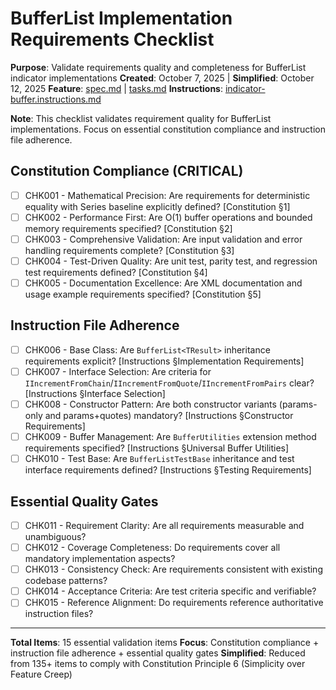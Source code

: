 # BufferList Implementation Requirements Checklist

**Purpose**: Validate requirements quality and completeness for BufferList indicator implementations
**Created**: October 7, 2025 | **Simplified**: October 12, 2025
**Feature**: [spec.md](../spec.md) | [tasks.md](../tasks.md)
**Instructions**: [indicator-buffer.instructions.md](../../../.github/instructions/indicator-buffer.instructions.md)

**Note**: This checklist validates requirement quality for BufferList implementations. Focus on essential constitution compliance and instruction file adherence.

## Constitution Compliance (CRITICAL)

- [ ] CHK001 - Mathematical Precision: Are requirements for deterministic equality with Series baseline explicitly defined? [Constitution §1]
- [ ] CHK002 - Performance First: Are O(1) buffer operations and bounded memory requirements specified? [Constitution §2]
- [ ] CHK003 - Comprehensive Validation: Are input validation and error handling requirements complete? [Constitution §3]
- [ ] CHK004 - Test-Driven Quality: Are unit test, parity test, and regression test requirements defined? [Constitution §4]
- [ ] CHK005 - Documentation Excellence: Are XML documentation and usage example requirements specified? [Constitution §5]

## Instruction File Adherence

- [ ] CHK006 - Base Class: Are `BufferList<TResult>` inheritance requirements explicit? [Instructions §Implementation Requirements]
- [ ] CHK007 - Interface Selection: Are criteria for `IIncrementFromChain`/`IIncrementFromQuote`/`IIncrementFromPairs` clear? [Instructions §Interface Selection]
- [ ] CHK008 - Constructor Pattern: Are both constructor variants (params-only and params+quotes) mandatory? [Instructions §Constructor Requirements]
- [ ] CHK009 - Buffer Management: Are `BufferUtilities` extension method requirements specified? [Instructions §Universal Buffer Utilities]
- [ ] CHK010 - Test Base: Are `BufferListTestBase` inheritance and test interface requirements defined? [Instructions §Testing Requirements]

## Essential Quality Gates

- [ ] CHK011 - Requirement Clarity: Are all requirements measurable and unambiguous?
- [ ] CHK012 - Coverage Completeness: Do requirements cover all mandatory implementation aspects?
- [ ] CHK013 - Consistency Check: Are requirements consistent with existing codebase patterns?
- [ ] CHK014 - Acceptance Criteria: Are test criteria specific and verifiable?
- [ ] CHK015 - Reference Alignment: Do requirements reference authoritative instruction files?

---

**Total Items**: 15 essential validation items
**Focus**: Constitution compliance + instruction file adherence + essential quality gates
**Simplified**: Reduced from 135+ items to comply with Constitution Principle 6 (Simplicity over Feature Creep)
